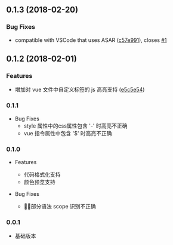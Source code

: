 ## 0.1.3 (2018-02-20)

### Bug Fixes

* compatible with VSCode that uses ASAR ([c57e991](https://github.com/u10/vscode-vue-ls/commit/c57e991)), closes [#1](https://github.com/u10/vscode-vue-ls/issues/1)


## 0.1.2 (2018-02-01)


### Features

* 增加对 vue 文件中自定义标签的 js 高亮支持 ([e5c5e54](https://github.com/u10/vscode-vue-ls/commit/e5c5e54))



### 0.1.1

- Bug Fixes
  * style 属性中的css属性包含 '-' 时高亮不正确
  * vue 指令属性中包含 '$' 时高亮不正确

### 0.1.0

- Features
  * 代码格式化支持
  * 颜色预览支持

- Bug Fixes
  * 部分语法 scope 识别不正确

### 0.0.1

- 基础版本
